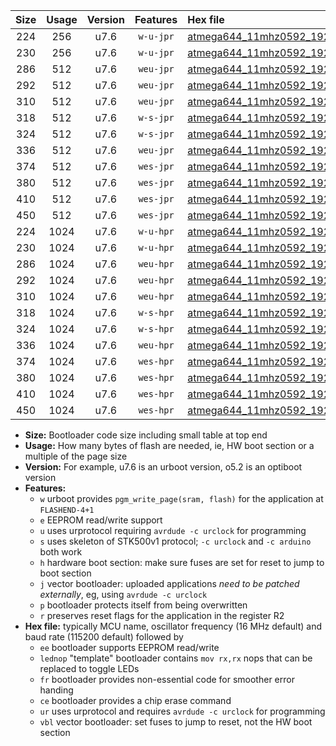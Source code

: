 |Size|Usage|Version|Features|Hex file|
|:-:|:-:|:-:|:-:|:--|
|224|256|u7.6|`w-u-jpr`|[atmega644_11mhz0592_19200bps_ur_vbl.hex](https://raw.githubusercontent.com/stefanrueger/urboot/main/bootloaders/atmega644/fcpu_11mhz0592/19200_bps/atmega644_11mhz0592_19200bps_ur_vbl.hex)|
|230|256|u7.6|`w-u-jpr`|[atmega644_11mhz0592_19200bps_lednop_ur_vbl.hex](https://raw.githubusercontent.com/stefanrueger/urboot/main/bootloaders/atmega644/fcpu_11mhz0592/19200_bps/atmega644_11mhz0592_19200bps_lednop_ur_vbl.hex)|
|286|512|u7.6|`weu-jpr`|[atmega644_11mhz0592_19200bps_ee_ur_vbl.hex](https://raw.githubusercontent.com/stefanrueger/urboot/main/bootloaders/atmega644/fcpu_11mhz0592/19200_bps/atmega644_11mhz0592_19200bps_ee_ur_vbl.hex)|
|292|512|u7.6|`weu-jpr`|[atmega644_11mhz0592_19200bps_ee_lednop_ur_vbl.hex](https://raw.githubusercontent.com/stefanrueger/urboot/main/bootloaders/atmega644/fcpu_11mhz0592/19200_bps/atmega644_11mhz0592_19200bps_ee_lednop_ur_vbl.hex)|
|310|512|u7.6|`weu-jpr`|[atmega644_11mhz0592_19200bps_ee_lednop_fr_ur_vbl.hex](https://raw.githubusercontent.com/stefanrueger/urboot/main/bootloaders/atmega644/fcpu_11mhz0592/19200_bps/atmega644_11mhz0592_19200bps_ee_lednop_fr_ur_vbl.hex)|
|318|512|u7.6|`w-s-jpr`|[atmega644_11mhz0592_19200bps_vbl.hex](https://raw.githubusercontent.com/stefanrueger/urboot/main/bootloaders/atmega644/fcpu_11mhz0592/19200_bps/atmega644_11mhz0592_19200bps_vbl.hex)|
|324|512|u7.6|`w-s-jpr`|[atmega644_11mhz0592_19200bps_lednop_vbl.hex](https://raw.githubusercontent.com/stefanrueger/urboot/main/bootloaders/atmega644/fcpu_11mhz0592/19200_bps/atmega644_11mhz0592_19200bps_lednop_vbl.hex)|
|336|512|u7.6|`weu-jpr`|[atmega644_11mhz0592_19200bps_ee_lednop_fr_ce_ur_vbl.hex](https://raw.githubusercontent.com/stefanrueger/urboot/main/bootloaders/atmega644/fcpu_11mhz0592/19200_bps/atmega644_11mhz0592_19200bps_ee_lednop_fr_ce_ur_vbl.hex)|
|374|512|u7.6|`wes-jpr`|[atmega644_11mhz0592_19200bps_ee_vbl.hex](https://raw.githubusercontent.com/stefanrueger/urboot/main/bootloaders/atmega644/fcpu_11mhz0592/19200_bps/atmega644_11mhz0592_19200bps_ee_vbl.hex)|
|380|512|u7.6|`wes-jpr`|[atmega644_11mhz0592_19200bps_ee_lednop_vbl.hex](https://raw.githubusercontent.com/stefanrueger/urboot/main/bootloaders/atmega644/fcpu_11mhz0592/19200_bps/atmega644_11mhz0592_19200bps_ee_lednop_vbl.hex)|
|410|512|u7.6|`wes-jpr`|[atmega644_11mhz0592_19200bps_ee_lednop_fr_vbl.hex](https://raw.githubusercontent.com/stefanrueger/urboot/main/bootloaders/atmega644/fcpu_11mhz0592/19200_bps/atmega644_11mhz0592_19200bps_ee_lednop_fr_vbl.hex)|
|450|512|u7.6|`wes-jpr`|[atmega644_11mhz0592_19200bps_ee_lednop_fr_ce_vbl.hex](https://raw.githubusercontent.com/stefanrueger/urboot/main/bootloaders/atmega644/fcpu_11mhz0592/19200_bps/atmega644_11mhz0592_19200bps_ee_lednop_fr_ce_vbl.hex)|
|224|1024|u7.6|`w-u-hpr`|[atmega644_11mhz0592_19200bps_ur.hex](https://raw.githubusercontent.com/stefanrueger/urboot/main/bootloaders/atmega644/fcpu_11mhz0592/19200_bps/atmega644_11mhz0592_19200bps_ur.hex)|
|230|1024|u7.6|`w-u-hpr`|[atmega644_11mhz0592_19200bps_lednop_ur.hex](https://raw.githubusercontent.com/stefanrueger/urboot/main/bootloaders/atmega644/fcpu_11mhz0592/19200_bps/atmega644_11mhz0592_19200bps_lednop_ur.hex)|
|286|1024|u7.6|`weu-hpr`|[atmega644_11mhz0592_19200bps_ee_ur.hex](https://raw.githubusercontent.com/stefanrueger/urboot/main/bootloaders/atmega644/fcpu_11mhz0592/19200_bps/atmega644_11mhz0592_19200bps_ee_ur.hex)|
|292|1024|u7.6|`weu-hpr`|[atmega644_11mhz0592_19200bps_ee_lednop_ur.hex](https://raw.githubusercontent.com/stefanrueger/urboot/main/bootloaders/atmega644/fcpu_11mhz0592/19200_bps/atmega644_11mhz0592_19200bps_ee_lednop_ur.hex)|
|310|1024|u7.6|`weu-hpr`|[atmega644_11mhz0592_19200bps_ee_lednop_fr_ur.hex](https://raw.githubusercontent.com/stefanrueger/urboot/main/bootloaders/atmega644/fcpu_11mhz0592/19200_bps/atmega644_11mhz0592_19200bps_ee_lednop_fr_ur.hex)|
|318|1024|u7.6|`w-s-hpr`|[atmega644_11mhz0592_19200bps.hex](https://raw.githubusercontent.com/stefanrueger/urboot/main/bootloaders/atmega644/fcpu_11mhz0592/19200_bps/atmega644_11mhz0592_19200bps.hex)|
|324|1024|u7.6|`w-s-hpr`|[atmega644_11mhz0592_19200bps_lednop.hex](https://raw.githubusercontent.com/stefanrueger/urboot/main/bootloaders/atmega644/fcpu_11mhz0592/19200_bps/atmega644_11mhz0592_19200bps_lednop.hex)|
|336|1024|u7.6|`weu-hpr`|[atmega644_11mhz0592_19200bps_ee_lednop_fr_ce_ur.hex](https://raw.githubusercontent.com/stefanrueger/urboot/main/bootloaders/atmega644/fcpu_11mhz0592/19200_bps/atmega644_11mhz0592_19200bps_ee_lednop_fr_ce_ur.hex)|
|374|1024|u7.6|`wes-hpr`|[atmega644_11mhz0592_19200bps_ee.hex](https://raw.githubusercontent.com/stefanrueger/urboot/main/bootloaders/atmega644/fcpu_11mhz0592/19200_bps/atmega644_11mhz0592_19200bps_ee.hex)|
|380|1024|u7.6|`wes-hpr`|[atmega644_11mhz0592_19200bps_ee_lednop.hex](https://raw.githubusercontent.com/stefanrueger/urboot/main/bootloaders/atmega644/fcpu_11mhz0592/19200_bps/atmega644_11mhz0592_19200bps_ee_lednop.hex)|
|410|1024|u7.6|`wes-hpr`|[atmega644_11mhz0592_19200bps_ee_lednop_fr.hex](https://raw.githubusercontent.com/stefanrueger/urboot/main/bootloaders/atmega644/fcpu_11mhz0592/19200_bps/atmega644_11mhz0592_19200bps_ee_lednop_fr.hex)|
|450|1024|u7.6|`wes-hpr`|[atmega644_11mhz0592_19200bps_ee_lednop_fr_ce.hex](https://raw.githubusercontent.com/stefanrueger/urboot/main/bootloaders/atmega644/fcpu_11mhz0592/19200_bps/atmega644_11mhz0592_19200bps_ee_lednop_fr_ce.hex)|

- **Size:** Bootloader code size including small table at top end
- **Usage:** How many bytes of flash are needed, ie, HW boot section or a multiple of the page size
- **Version:** For example, u7.6 is an urboot version, o5.2 is an optiboot version
- **Features:**
  + `w` urboot provides `pgm_write_page(sram, flash)` for the application at `FLASHEND-4+1`
  + `e` EEPROM read/write support
  + `u` uses urprotocol requiring `avrdude -c urclock` for programming
  + `s` uses skeleton of STK500v1 protocol; `-c urclock` and `-c arduino` both work
  + `h` hardware boot section: make sure fuses are set for reset to jump to boot section
  + `j` vector bootloader: uploaded applications *need to be patched externally*, eg, using `avrdude -c urclock`
  + `p` bootloader protects itself from being overwritten
  + `r` preserves reset flags for the application in the register R2
- **Hex file:** typically MCU name, oscillator frequency (16 MHz default) and baud rate (115200 default) followed by
  + `ee` bootloader supports EEPROM read/write
  + `lednop` "template" bootloader contains `mov rx,rx` nops that can be replaced to toggle LEDs
  + `fr` bootloader provides non-essential code for smoother error handing
  + `ce` bootloader provides a chip erase command
  + `ur` uses urprotocol and requires `avrdude -c urclock` for programming
  + `vbl` vector bootloader: set fuses to jump to reset, not the HW boot section
